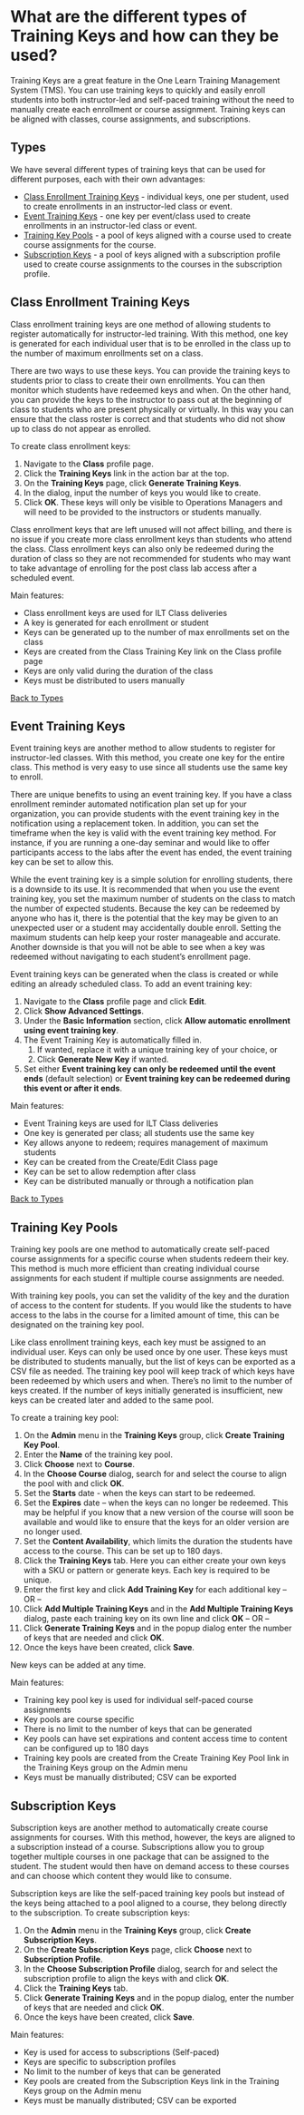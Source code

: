 # What are the different types of Training Keys and how can they be used?

Training Keys are a great feature in the One Learn Training Management System (TMS). You can use training keys to quickly and easily enroll students into both instructor-led and self-paced training without the need to manually create each enrollment or course assignment. Training keys can be aligned with classes, course assignments, and subscriptions. 

## Types

We have several different types of training keys that can be used for different purposes, each with their own advantages:

- [Class Enrollment Training Keys](#class-enrollment-training-keys) - individual keys, one per student, used to create enrollments in an instructor-led class or event.
- [Event Training Keys](#event-training-keys) - one key per event/class used to create enrollments in an instructor-led class or event.
- [Training Key Pools](#training-key-pools) - a pool of keys aligned with a course used to create course assignments for the course.
- [Subscription Keys](#subscription-keys) - a pool of keys aligned with a subscription profile used to create course assignments to the courses in the subscription profile.

## Class Enrollment Training Keys

Class enrollment training keys are one method of allowing students to register automatically for instructor-led training. With this method, one key is generated for each individual user that is to be enrolled in the class up to the number of maximum enrollments set on a class.

There are two ways to use these keys. You can provide the training keys to students prior to class to create their own enrollments. You can then monitor which students have redeemed keys and when. On the other hand, you can provide the keys to the instructor to pass out at the beginning of class to students who are present physically or virtually. In this way you can ensure that the class roster is correct and that students who did not show up to class do not appear as enrolled. 

To create class enrollment keys:

1. Navigate to the **Class** profile page.
1. Click the **Training Keys** link in the action bar at the top.
1. On the **Training Keys** page, click **Generate Training Keys**. 
1. In the dialog, input the number of keys you would like to create. 
1. Click **OK**. These keys will only be visible to Operations Managers and will need to be provided to the instructors or students manually.

Class enrollment keys that are left unused will not affect billing, and there is no issue if you create more class enrollment keys than students who attend the class. Class enrollment keys can also only be redeemed during the duration of class so they are not recommended for students who may want to take advantage of enrolling for the post class lab access after a scheduled event.

Main features:

- Class enrollment keys are used for ILT Class deliveries
- A key is generated for each enrollment or student
- Keys can be generated up to the number of max enrollments set on the class
- Keys are created from the Class Training Key link on the Class profile page
- Keys are only valid during the duration of the class
- Keys must be distributed to users manually

[Back to Types](#types)

## Event Training Keys

Event training keys are another method to allow students to register for instructor-led classes. With this method, you create one key for the entire class. This method is very easy to use since all students use the same key to enroll.

There are unique benefits to using an event training key. If you have a class enrollment reminder automated notification plan set up for your organization, you can provide students with the event training key in the notification using a replacement token. In addition, you can set the timeframe when the key is valid with the event training key method. For instance, if you are running a one-day seminar and would like to offer participants access to the labs after the event has ended, the event training key can be set to allow this.

While the event training key is a simple solution for enrolling students, there is a downside to its use. It is recommended that when you use the event training key, you set the maximum number of students on the class to match the number of expected students. Because the key can be redeemed by anyone who has it, there is the potential that the key may be given to an unexpected user or a student may accidentally double enroll. Setting the maximum students can help keep your roster manageable and accurate. Another downside is that you will not be able to see when a key was redeemed without navigating to each student’s enrollment page.

Event training keys can be generated when the class is created or while editing an already scheduled class. To add an event training key:
1. Navigate to the **Class** profile page and click **Edit**.
1. Click **Show Advanced Settings**.
1. Under the **Basic Information** section, click **Allow automatic enrollment using event training key**.
1. The Event Training Key is automatically filled in.
    1. If wanted, replace it with a unique training key of your choice, or
    1. Click **Generate New Key** if wanted.
1. Set either **Event training key can only be redeemed until the event ends** (default selection) or **Event training key can be redeemed during this event or after it ends**.

Main features:

- Event Training keys are used for ILT Class deliveries
- One key is generated per class; all students use the same key
- Key allows anyone to redeem; requires management of maximum students
- Key can be created from the Create/Edit Class page
- Key can be set to allow redemption after class
- Key can be distributed manually or through a notification plan

[Back to Types](#types)

## Training Key Pools

Training key pools are one method to automatically create self-paced course assignments for a specific course when students redeem their key. This method is much more efficient than creating individual course assignments for each student if multiple course assignments are needed. 

With training key pools, you can set the validity of the key and the duration of access to the content for students. If you would like the students to have access to the labs in the course for a limited amount of time, this can be designated on the training key pool. 

Like class enrollment training keys, each key must be assigned to an individual user. Keys can only be used once by one user. These keys must be distributed to students manually, but the list of keys can be exported as a CSV file as needed. The training key pool will keep track of which keys have been redeemed by which users and when. There’s no limit to the number of keys created. If the number of keys initially generated is insufficient, new keys can be created later and added to the same pool.

To create a training key pool:

1. On the **Admin** menu in the **Training Keys** group, click **Create Training Key Pool**.
1. Enter the **Name** of the training key pool.
1. Click **Choose** next to **Course**.
1. In the **Choose Course** dialog, search for and select the course to align the pool with and click **OK**.
1. Set the **Starts** date - when the keys can start to be redeemed.
1. Set the **Expires** date – when the keys can no longer be redeemed. This may be helpful if you know that a new version of the course will soon be available and would like to ensure that the keys for an older version are no longer used.
1. Set the **Content Availability**, which limits the duration the students have access to the course. This can be set up to 180 days.
1. Click the **Training Keys** tab. Here you can either create your own keys with a SKU or pattern or generate keys. Each key is required to be unique.
1. Enter the first key and click **Add Training Key** for each additional key  – OR – 
1. Click **Add Multiple Training Keys** and in the **Add Multiple Training Keys** dialog, paste each training key on its own line and click **OK** – OR – 
1. Click **Generate Training Keys** and in the popup dialog enter the number of keys that are needed and click **OK**.
1. Once the keys have been created, click **Save**.

New keys can be added at any time.

Main features:

- Training key pool key is used for individual self-paced course assignments
- Key pools are course specific
- There is no limit to the number of keys that can be generated
- Key pools can have set expirations and content access time to content can be configured up to 180 days
- Training key pools are created from the Create Training Key Pool link in the Training Keys group on the Admin menu
- Keys must be manually distributed; CSV can be exported

## Subscription Keys

Subscription keys are another method to automatically create course assignments for courses. With this method, however, the keys are aligned to a subscription instead of a course. Subscriptions allow you to group together multiple courses in one package that can be assigned to the student. The student would then have on demand access to these courses and can choose which content they would like to consume.

Subscription keys are like the self-paced training key pools but instead of the keys being attached to a pool aligned to a course, they belong directly to the subscription. To create subscription keys:

1. On the **Admin** menu in the **Training Keys** group, click **Create Subscription Keys**.
1. On the **Create Subscription Keys** page, click **Choose** next to **Subscription Profile**.
1. In the **Choose Subscription Profile** dialog, search for and select the subscription profile to align the keys with and click **OK**.
1. Click the **Training Keys** tab.
1. Click **Generate Training Keys** and in the popup dialog, enter the number of keys that are needed and click **OK**.
1. Once the keys have been created, click **Save**.

Main features:

- Key is used for access to subscriptions (Self-paced)
- Keys are specific to subscription profiles
- No limit to the number of keys that can be generated
- Key pools are created from the Subscription Keys link in the Training Keys group on the Admin menu
- Keys must be manually distributed; CSV can be exported

